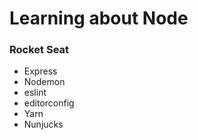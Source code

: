 # Learning about Node

### Rocket Seat

- Express
- Nodemon
- eslint
- editorconfig
- Yarn
- Nunjucks
